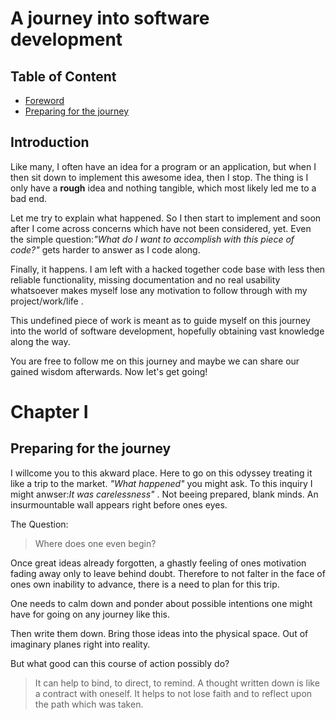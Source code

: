 A journey into software development
===================================

Table of Content
----------------
* [Foreword](#foreword)
* [Preparing for the journey](#preparing-for-the-journey)

Introduction
--------
Like many, I often have an idea for a program or an application, but when I then sit down to implement this awesome idea, then I stop.
The thing is I only have a **rough** idea and nothing tangible, which most likely led me to a bad end.

Let me try to explain what happened. So I then start to implement and soon after I come across concerns which have not been considered, yet. Even the simple question:*"What do I want to accomplish with this piece of code?"* gets harder to answer as I code along.

Finally, it happens. I am left with a hacked together code base with less then reliable functionality, missing documentation and no real usability whatsoever makes myself lose any motivation to follow through with my project/work/life .

This undefined piece of work is meant as to guide myself on this journey into the world of software development, hopefully obtaining vast knowledge along the way.

You are free to follow me on this journey and maybe we can share our gained wisdom afterwards. Now let's get going!

Chapter I
=========================
Preparing for the journey
-------------------------
I willcome you to this akward place. Here to go on this odyssey treating it like a trip to the market. *"What happened"* you might ask. To this inquiry I might anwser:*It was carelessness"* . Not beeing prepared, blank minds. An insurmountable wall appears right before ones eyes.

The Question:
> Where does one even begin?

Once great ideas already forgotten, a ghastly feeling of ones motivation fading away only to leave behind doubt. Therefore to not falter in the face of ones own inability to advance, there is a need to plan for this trip.

One needs to calm down and ponder about possible intentions one might have for going on any journey like this.

Then write them down. Bring those ideas into the physical space. Out of imaginary planes right into reality.

But what good can this course of action possibly do?
>It can help to bind, to direct, to remind. A thought written down is like a contract with oneself. It helps to not lose faith and to reflect upon the path which was taken.
